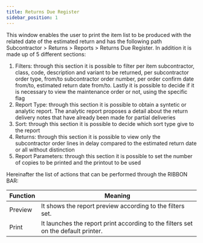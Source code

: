 ```yaml
---
title: Returns Due Register
sidebar_position: 1
---
```


This window enables the user to print the item list to be produced with the related date of the estimated return and has the following path Subcontractor > Returns > Reports > Returns Due Register. In addition it is made up of 5 different sections:


 1. Filters: through this section it is possible to filter per item subcontractor, class, code, description and variant to be returned, per subcontractor order type, from/to subcontractor order number, per order confirm date from/to, estimated return date from/to. Lastly it is possible to decide if it is necessary to view the maintenance order or not, using the specific flag
 2. Report Type: through this section it is possible to obtain a syntetic or analytic report. The analytic report proposes a detail about the return delivery notes that have already been made for partial deliveries
 3. Sort: through this section it is possible to decide which sort type give to the report
 4. Returns: through this section it is possible to view only the subcontractor order lines in delay compared to the estimated return date or all without distinction
 5. Report Parameters: through this section it is possible to set the number of copies to be printed and the printout to be used

Hereinafter the list of actions that can be performed through the RIBBON BAR:



| Function | Meaning |
| --- | --- |
| Preview  | It shows the report preview according to the filters set. |
| Print | It launches the report print according to the filters set on the default printer. |






